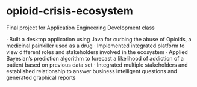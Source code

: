 # opioid-crisis-ecosystem

Final project for Application Engineering Development class

·	Built a desktop application using Java for curbing the abuse of Opioids, a medicinal painkiller used as a drug
·	Implemented integrated platform to view different roles and stakeholders involved in the ecosystem
·	Applied Bayesian’s prediction algorithm to forecast a likelihood of addiction of a patient based on previous data set
·	Integrated multiple stakeholders and established relationship to answer business intelligent questions and generated graphical reports